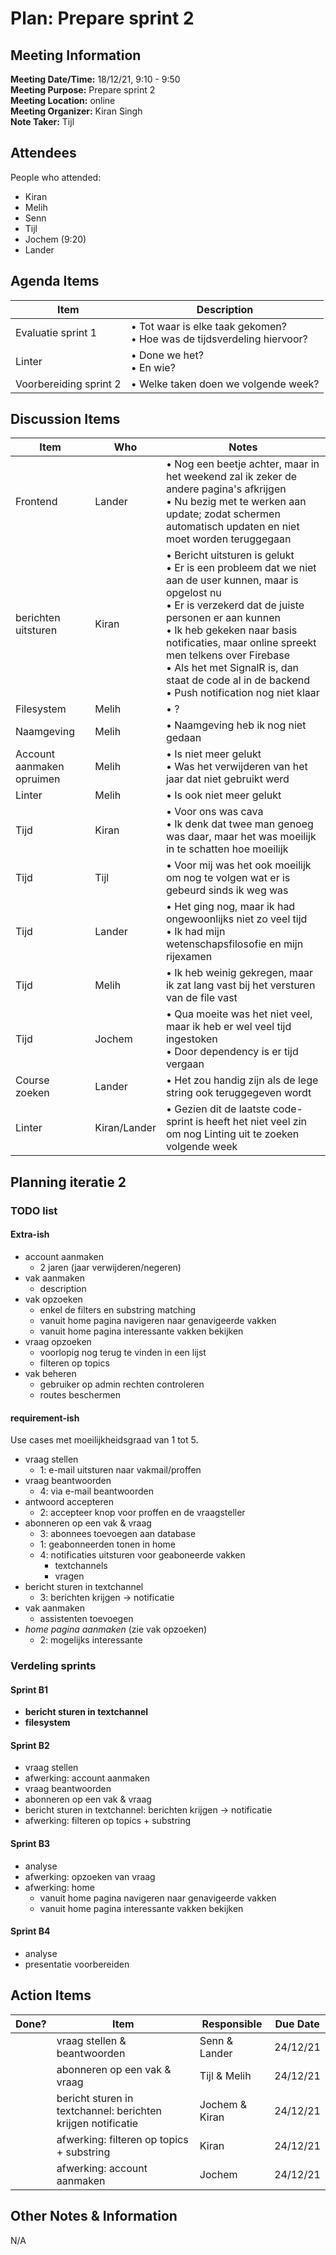 # Plan: Prepare sprint 2
## Meeting Information
**Meeting Date/Time:** 18/12/21, 9:10 - 9:50  
**Meeting Purpose:** Prepare sprint 2  
**Meeting Location:** online  
**Meeting Organizer:** Kiran Singh  
**Note Taker:** Tijl  

## Attendees
People who attended:
- Kiran
- Melih
- Senn
- Tijl
- Jochem (9:20)
- Lander

## Agenda Items

Item | Description
---- | ----
Evaluatie sprint 1 | • Tot waar is elke taak gekomen?<br>• Hoe was de tijdsverdeling hiervoor?
Linter | • Done we het?<br>• En wie?
Voorbereiding sprint 2 | • Welke taken doen we volgende week?

## Discussion Items
Item | Who | Notes |
---- | ---- | ---- |
Frontend | Lander | • Nog een beetje achter, maar in het weekend zal ik zeker de andere pagina's afkrijgen<br>• Nu bezig met te werken aan update; zodat schermen automatisch updaten en niet moet worden teruggegaan |
berichten uitsturen | Kiran | • Bericht uitsturen is gelukt<br>• Er is een probleem dat we niet aan de user kunnen, maar is opgelost nu<br>• Er is verzekerd dat de juiste personen er aan kunnen<br>• Ik heb gekeken naar basis notificaties, maar online spreekt men telkens over Firebase<br>• Als het met SignalR is, dan staat de code al in de backend<br>• Push notification nog niet klaar |
Filesystem | Melih | • ? |
Naamgeving | Melih | • Naamgeving heb ik nog niet gedaan |
Account aanmaken opruimen | Melih | • Is niet meer gelukt<br>• Was het verwijderen van het jaar dat niet gebruikt werd |
Linter | Melih | • Is ook niet meer gelukt |
Tijd | Kiran | • Voor ons was cava<br>• Ik denk dat twee man genoeg was daar, maar het was moeilijk in te schatten hoe moeilijk |
Tijd | Tijl | • Voor mij was het ook moeilijk om nog te volgen wat er is gebeurd sinds ik weg was |
Tijd | Lander | • Het ging nog, maar ik had ongewoonlijks niet zo veel tijd<br>• Ik had mijn wetenschapsfilosofie en mijn rijexamen |
Tijd | Melih | • Ik heb weinig gekregen, maar ik zat lang vast bij het versturen van de file vast |
Tijd | Jochem | • Qua moeite was het niet veel, maar ik heb er wel veel tijd ingestoken<br>• Door dependency is er tijd vergaan |
Course zoeken | Lander | • Het zou handig zijn als de lege string ook teruggegeven wordt |
Linter | Kiran/Lander | • Gezien dit de laatste code-sprint is heeft het niet veel zin om nog Linting uit te zoeken volgende week

## Planning iteratie 2
### TODO list
#### Extra-ish
- account aanmaken
  - 2 jaren (jaar verwijderen/negeren)
- vak aanmaken
  - description
- vak opzoeken
  - enkel de filters en substring matching
  - vanuit home pagina navigeren naar genavigeerde vakken
  - vanuit home pagina interessante vakken bekijken
- vraag opzoeken
  - voorlopig nog terug te vinden in een lijst
  - filteren op topics
- vak beheren
  - gebruiker op admin rechten controleren
  - routes beschermen

#### requirement-ish
Use cases met moeilijkheidsgraad van 1 tot 5.

- vraag stellen
  - 1: e-mail uitsturen naar vakmail/proffen
- vraag beantwoorden
  - 4: via e-mail beantwoorden
- antwoord accepteren
  - 2: accepteer knop voor proffen en de vraagsteller
- abonneren op een vak & vraag
  - 3: abonnees toevoegen aan database
  - 1: geabonneerden tonen in home
  - 4: notificaties uitsturen voor geaboneerde vakken
    - textchannels
    - vragen
- bericht sturen in textchannel
  - 3: berichten krijgen -> notificatie
- vak aanmaken
  - assistenten toevoegen
- *home pagina aanmaken* (zie vak opzoeken)
  - 2: mogelijks interessante

### Verdeling sprints

#### Sprint B1
- **bericht sturen in textchannel**
- **filesystem**

#### Sprint B2
- vraag stellen
- afwerking: account aanmaken
- vraag beantwoorden
- abonneren op een vak & vraag
- bericht sturen in textchannel: berichten krijgen -> notificatie
- afwerking: filteren op topics + substring

#### Sprint B3
- analyse
- afwerking: opzoeken van vraag
- afwerking: home
  - vanuit home pagina navigeren naar genavigeerde vakken
  - vanuit home pagina interessante vakken bekijken

#### Sprint B4
- analyse
- presentatie voorbereiden

## Action Items
| Done? | Item | Responsible | Due Date |
| ---- | ---- | ---- | ---- |
| | vraag stellen & beantwoorden | Senn & Lander | 24/12/21 |
| | abonneren op een vak & vraag | Tijl & Melih | 24/12/21 |
| | bericht sturen in textchannel: berichten krijgen notificatie | Jochem & Kiran | 24/12/21 |
| | afwerking: filteren op topics + substring | Kiran | 24/12/21 |
| | afwerking: account aanmaken | Jochem | 24/12/21 |

## Other Notes & Information
N/A
